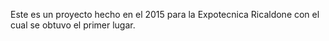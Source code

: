 Este es un proyecto hecho en el 2015 para la Expotecnica Ricaldone con el cual se obtuvo el primer lugar.
